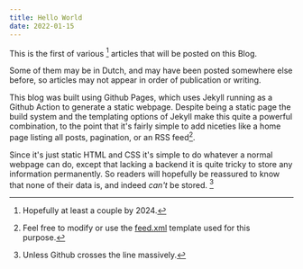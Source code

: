 ```yaml
---
title: Hello World
date: 2022-01-15
---
```


This is the first of various [^some] articles that will be posted on this Blog.

Some of them may be in Dutch, and may have been posted somewhere else before, so articles may not appear in order of publication or writing.

This blog was built using Github Pages, which uses Jekyll running as a Github Action to generate a static webpage. Despite being a static page the build system and the templating options of Jekyll make this quite a powerful combination, to the point that it's fairly simple to add niceties like a home page listing all posts, pagination, or an RSS feed[^rss].

Since it's just static HTML and CSS it's simple to do whatever a normal webpage can do, except that lacking a backend it is quite tricky to store any information permanently. So readers will hopefully be reassured to know that none of their data is, and indeed *can't* be stored. [^gh]

[^some]: Hopefully at least a couple by 2024.
[^rss]: Feel free to modify or use the [feed.xml](https://github.com/Shiandow/shiandow.github.io/blob/master/feed.xml) template used for this purpose.
[^gh]: Unless Github crosses the line massively.